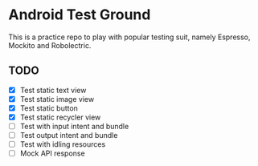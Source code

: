 # Android Test Ground
This is a practice repo to play with popular testing suit, namely Espresso, Mockito and Robolectric.

## TODO
+ [x] Test static text view
+ [x] Test static image view
+ [x] Test static button
+ [x] Test static recycler view
+ [ ] Test with input intent and bundle
+ [ ] Test output intent and bundle
+ [ ] Test with idling resources
+ [ ] Mock API response